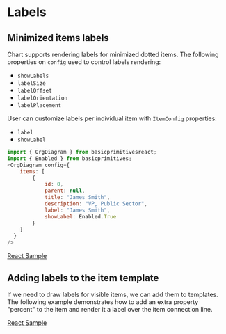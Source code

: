 # Labels

## Minimized items labels
Chart supports rendering labels for minimized dotted items. The following properties on `config` used to control labels rendering: 
* `showLabels`
* `labelSize`
* `labelOffset`
* `labelOrientation`
* `labelPlacement`

User can customize labels per individual item with `ItemConfig` properties: 
* `label`
* `showLabel`

```JavaScript
import { OrgDiagram } from basicprimitivesreact;
import { Enabled } from basicprimitives;
<OrgDiagram config={
    items: [
        {
            id: 0,
            parent: null,
            title: "James Smith",
            description: "VP, Public Sector",
            label: "James Smith",
            showLabel: Enabled.True
        }
    ]
  }
/>
```

[React Sample](../src/components/Samples/Labels.js)

## Adding labels to the item template
If we need to draw labels for visible items, we can add them to templates. The following example demonstrates how to add an extra property "percent" to the item and render it a label over the item connection line.

[React Sample](../src/components/Samples/ItemTemplateLabel.js)
